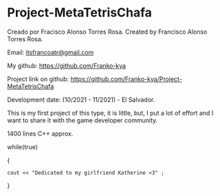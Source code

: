 # Project-MetaTetrisChafa
Creado por Fracisco Alonso Torres Rosa.
Created by Francisco Alonso Torres Rosa.

Email: itsfrancoatr@gmail.com

My github: https://github.com/Franko-kya

Project link on github: https://github.com/Franko-kya/Project-MetaTetrisChafa

Development date: (10/2021 - 11/2021) - El Salvador.

This is my first project of this type, it is little, but, I put a lot of effort and 
I want to share it with the game developer community.

1400 lines C++ approx.

while(true)

{

	cout << "Dedicated to my girlfriend Katherine <3" ;
  
}
